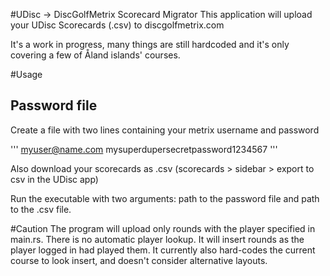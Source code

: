 #UDisc → DiscGolfMetrix Scorecard Migrator
This application will upload your UDisc Scorecards (.csv) to discgolfmetrix.com

It's a work in progress, many things are still hardcoded and it's only covering a few of Åland islands' courses.

#Usage
## Password file
Create a file with two lines containing your metrix username and password

'''
myuser@name.com
mysuperdupersecretpassword1234567
'''

Also download your scorecards as .csv (scorecards > sidebar > export to csv in the UDisc app)

Run the executable with two arguments: path to the password file and path to the .csv file.

#Caution
The program will upload only rounds with the player specified in main.rs. There is no automatic player lookup. It will insert rounds as the player logged in had played them.
It currently also hard-codes the current course to look insert, and doesn't consider alternative layouts.

